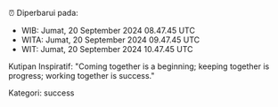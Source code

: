 ⏰ Diperbarui pada:
- WIB: Jumat, 20 September 2024 08.47.45 UTC
- WITA: Jumat, 20 September 2024 09.47.45 UTC
- WIT: Jumat, 20 September 2024 10.47.45 UTC

Kutipan Inspiratif:
"Coming together is a beginning; keeping together is progress; working together is success."


Kategori: success

